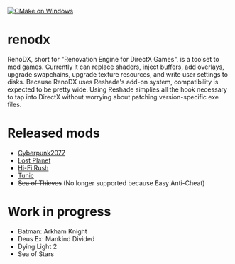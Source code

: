 [![CMake on Windows](https://github.com/clshortfuse/renodx/actions/workflows/cmake-windows.yml/badge.svg)](https://github.com/clshortfuse/renodx/actions/workflows/cmake-windows.yml)

# renodx
RenoDX, short for "Renovation Engine for DirectX Games", is a toolset to mod games. Currently it can replace shaders, inject buffers, add overlays, upgrade swapchains, upgrade texture resources, and write user settings to disks. Because RenoDX uses Reshade's add-on system, compatibility is expected to be pretty wide. Using Reshade simplies all the hook necessary to tap into DirectX without worrying about patching version-specific exe files.

# Released mods

* [Cyberpunk2077](https://www.nexusmods.com/cyberpunk2077/mods/13912)
* [Lost Planet](https://www.nexusmods.com/lostplanetextremeconditioncoloniesedition/mods/2)
* [Hi-Fi Rush](https://www.nexusmods.com/hifirush/mods/24)
* [Tunic](https://www.nexusmods.com/tunic/mods/8)
* ~~Sea of Thieves~~ (No longer supported because Easy Anti-Cheat)

# Work in progress

* Batman: Arkham Knight
* Deus Ex: Mankind Divided
* Dying Light 2
* Sea of Stars
